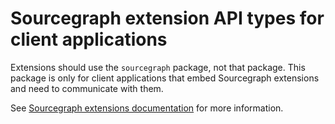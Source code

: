 # Sourcegraph extension API types for client applications

Extensions should use the `sourcegraph` package, not that package. This package is only for client applications
that embed Sourcegraph extensions and need to communicate with them.

See [Sourcegraph extensions documentation](https://docs.sourcegraph.com/extensions) for more information.
